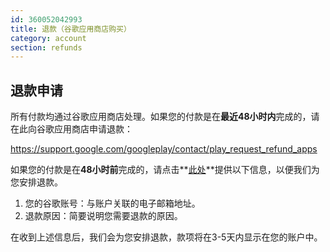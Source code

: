 ```yaml
---
id: 360052042993
title: 退款（谷歌应用商店购买）
category: account
section: refunds
---
```

## 退款申请

所有付款均通过谷歌应用商店处理。如果您的付款是在**最近48小时内**完成的，请在此向谷歌应用商店申请退款：

<https://support.google.com/googleplay/contact/play_request_refund_apps>

如果您的付款是在**48小时前**完成的，请点击**[此处](https://help.studycat.com/hc/en-gb/requests/new)**提供以下信息，以便我们为您安排退款。

1. 您的谷歌账号：与账户关联的电子邮箱地址。
2. 退款原因：简要说明您需要退款的原因。

在收到上述信息后，我们会为您安排退款，款项将在3-5天内显示在您的账户中。

